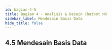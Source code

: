 ```yaml
---
id: bagian-4-5
title: Bagian 4 - Analisis & Desain Chatbot HR
sidebar_label: Mendesain Basis Data
hide_title: false
---
```

## 4.5 Mendesain Basis Data
